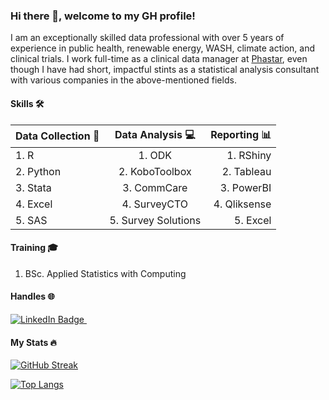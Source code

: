 ### Hi there 👋, welcome to my GH profile!
I am an exceptionally skilled data professional with over 5 years of experience in public health, renewable energy, WASH, climate action, and clinical trials. I work full-time as a clinical data manager at [Phastar](https://phastar.com/about-us), even though I have had short, impactful stints as a statistical analysis consultant with various companies in the above-mentioned fields. 

#### Skills :hammer_and_wrench: 
| Data Collection 📝| Data Analysis 💻 | Reporting 📊 |
| ---------------- |:-------------------:| ------------:|
| 1. R             | 1. ODK              | 1. RShiny    |
| 2. Python        | 2. KoboToolbox      | 2. Tableau   |
| 3. Stata         | 3. CommCare         | 3. PowerBI   |
| 4. Excel         | 4. SurveyCTO        | 4. Qliksense |
| 5. SAS           | 5. Survey Solutions | 5. Excel     |
 
#### Training 🎓
1. BSc. Applied Statistics with Computing

#### Handles 🌐
<div id="badges">
  <a href="https://ke.linkedin.com/in/cornelius-tanui-527979b9">
    <img src="https://img.shields.io/badge/LinkedIn-blue?style=for-the-badge&logo=linkedin&logoColor=white" alt="LinkedIn Badge"/>
  </a>
 <img src="https://komarev.com/ghpvc/?username=corneliustanui&style=flat-square&color=blue" alt=""/>
</div>  

#### My Stats :fire: 
[![GitHub Streak](http://github-readme-streak-stats.herokuapp.com?user=corneliustanui&theme=dark&background=000000)](https://git.io/streak-stats)

[![Top Langs](https://github-readme-stats.vercel.app/api/top-langs/?username=corneliustanui&layout=compact&theme=vision-friendly-dark)](https://github.com/anuraghazra/github-readme-stats)

